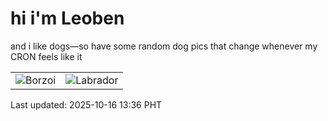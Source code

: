 # hi i'm Leoben

and i like dogs—so have some random dog pics that change whenever my CRON feels like it

|  |  |
|--------|----------|
| ![Borzoi](https://random-dog-vercel.vercel.app/api/random-borzoi?v=1760592991) | ![Labrador](https://random-dog-vercel.vercel.app/api/random-labrador?v=1760592991) |

Last updated: 2025-10-16 13:36 PHT
